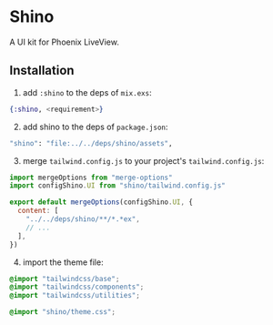 # Shino

A UI kit for Phoenix LiveView.

## Installation

1. add `:shino` to the deps of `mix.exs`:

```elixir
{:shino, <requirement>}
```

2. add shino to the deps of `package.json`:

```elixir
"shino": "file:../../deps/shino/assets",
```

3. merge `tailwind.config.js` to your project's `tailwind.config.js`:

```javascript
import mergeOptions from "merge-options"
import configShino.UI from "shino/tailwind.config.js"

export default mergeOptions(configShino.UI, {
  content: [
    "../../deps/shino/**/*.*ex",
    // ...
  ],
})
```

4. import the theme file:

```css
@import "tailwindcss/base";
@import "tailwindcss/components";
@import "tailwindcss/utilities";

@import "shino/theme.css";
```
